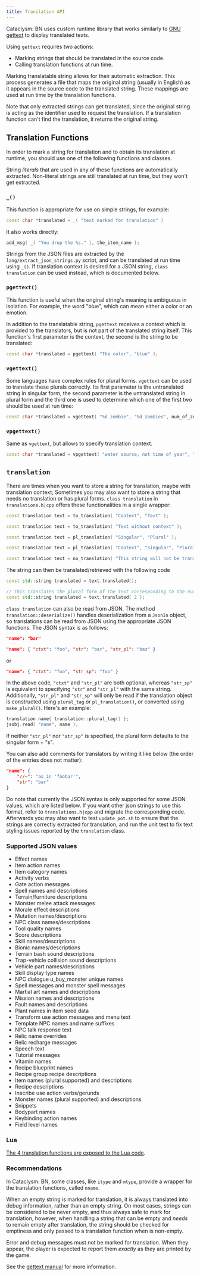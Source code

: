 ```yaml
---
title: Translation API
---
```


Cataclysm: BN uses custom runtime library that works similarly to [GNU gettext][gettext] to display
translated texts.

Using `gettext` requires two actions:

- Marking strings that should be translated in the source code.
- Calling translation functions at run time.

Marking translatable string allows for their automatic extraction. This process generates a file
that maps the original string (usually in English) as it appears in the source code to the
translated string. These mappings are used at run time by the translation functions.

Note that only extracted strings can get translated, since the original string is acting as the
identifier used to request the translation. If a translation function can't find the translation, it
returns the original string.

## Translation Functions

In order to mark a string for translation and to obtain its translation at runtime, you should use
one of the following functions and classes.

String _literals_ that are used in any of these functions are automatically extracted. Non-literal
strings are still translated at run time, but they won't get extracted.

### `_()`

This function is appropriate for use on simple strings, for example:

```cpp
const char *translated = _( "text marked for translation" )
```

It also works directly:

```cpp
add_msg( _( "You drop the %s." ), the_item_name );
```

Strings from the JSON files are extracted by the `lang/extract_json_strings.py` script, and can be
translated at run time using `_()`. If translation context is desired for a JSON string,
`class translation` can be used instead, which is documented below.

### `pgettext()`

This function is useful when the original string's meaning is ambiguous in isolation. For example,
the word "blue", which can mean either a color or an emotion.

In addition to the translatable string, `pgettext` receives a context which is provided to the
translators, but is not part of the translated string itself. This function's first parameter is the
context, the second is the string to be translated:

```cpp
const char *translated = pgettext( "The color", "blue" );
```

### `vgettext()`

Some languages have complex rules for plural forms. `vgettext` can be used to translate these
plurals correctly. Its first parameter is the untranslated string in singular form, the second
parameter is the untranslated string in plural form and the third one is used to determine which one
of the first two should be used at run time:

```cpp
const char *translated = vgettext( "%d zombie", "%d zombies", num_of_zombies );
```

### `vpgettext()`

Same as `vgettext`, but allows to specify translation context.

```cpp
const char *translated = vpgettext( "water source, not time of year", "%d spring", "%d springs", num_of_springs );
```

## `translation`

There are times when you want to store a string for translation, maybe with translation context;
Sometimes you may also want to store a string that needs no translation or has plural forms.
`class translation` in `translations.h|cpp` offers these functionalities in a single wrapper:

```cpp
const translation text = to_translation( "Context", "Text" );
```

```cpp
const translation text = to_translation( "Text without context" );
```

```cpp
const translation text = pl_translation( "Singular", "Plural" );
```

```cpp
const translation text = pl_translation( "Context", "Singular", "Plural" );
```

```cpp
const translation text = no_translation( "This string will not be translated" );
```

The string can then be translated/retrieved with the following code

```cpp
const std::string translated = text.translated();
```

```cpp
// this translates the plural form of the text corresponding to the number 2
const std::string translated = text.translated( 2 );
```

`class translation` can also be read from JSON. The method `translation::deserialize()` handles
deserialization from a `JsonIn` object, so translations can be read from JSON using the appropriate
JSON functions. The JSON syntax is as follows:

```json
"name": "bar"
```

```json
"name": { "ctxt": "foo", "str": "bar", "str_pl": "baz" }
```

or

```json
"name": { "ctxt": "foo", "str_sp": "foo" }
```

In the above code, `"ctxt"` and `"str_pl"` are both optional, whereas `"str_sp"` is equivalent to
specifying `"str"` and `"str_pl"` with the same string. Additionally, `"str_pl"` and `"str_sp"` will
only be read if the translation object is constructed using `plural_tag` or `pl_translation()`, or
converted using `make_plural()`. Here's an example:

```cpp
translation name{ translation::plural_tag() };
jsobj.read( "name", name );
```

If neither `"str_pl"` nor `"str_sp"` is specified, the plural form defaults to the singular form +
"s".

You can also add comments for translators by writing it like below (the order of the entries does
not matter):

```json
"name": {
    "//~": "as in 'foobar'",
    "str": "bar"
}
```

Do note that currently the JSON syntax is only supported for some JSON values, which are listed
below. If you want other json strings to use this format, refer to `translations.h|cpp` and migrate
the corresponding code. Afterwards you may also want to test `update_pot.sh` to ensure that the
strings are correctly extracted for translation, and run the unit test to fix text styling issues
reported by the `translation` class.

### Supported JSON values

- Effect names
- Item action names
- Item category names
- Activity verbs
- Gate action messages
- Spell names and descriptions
- Terrain/furniture descriptions
- Monster melee attack messages
- Morale effect descriptions
- Mutation names/descriptions
- NPC class names/descriptions
- Tool quality names
- Score descriptions
- Skill names/descriptions
- Bionic names/descriptions
- Terrain bash sound descriptions
- Trap-vehicle collision sound descriptions
- Vehicle part names/descriptions
- Skill display type names
- NPC dialogue u_buy_monster unique names
- Spell messages and monster spell messages
- Martial art names and descriptions
- Mission names and descriptions
- Fault names and descriptions
- Plant names in item seed data
- Transform use action messages and menu text
- Template NPC names and name suffixes
- NPC talk response text
- Relic name overrides
- Relic recharge messages
- Speech text
- Tutorial messages
- Vitamin names
- Recipe blueprint names
- Recipe group recipe descriptions
- Item names (plural supported) and descriptions
- Recipe descriptions
- Inscribe use action verbs/gerunds
- Monster names (plural supported) and descriptions
- Snippets
- Bodypart names
- Keybinding action names
- Field level names

### Lua

[The 4 translation functions are exposed to the Lua code](../../lua/guides/modding#translation-functions).

### Recommendations

In Cataclysm: BN, some classes, like `itype` and `mtype`, provide a wrapper for the translation
functions, called `nname`.

When an empty string is marked for translation, it is always translated into debug information,
rather than an empty string. On most cases, strings can be considered to be never empty, and thus
always safe to mark for translation, however, when handling a string that can be empty and _needs_
to remain empty after translation, the string should be checked for emptiness and only passed to a
translation function when is non-empty.

Error and debug messages must not be marked for translation. When they appear, the player is
expected to report them _exactly_ as they are printed by the game.

See the [gettext manual][manual] for more information.

[gettext]: https://www.gnu.org/software/gettext/
[manual]: https://www.gnu.org/software/gettext/manual/index.html
